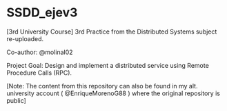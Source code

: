 # SSDD_ejev3
[3rd University Course] 3rd Practice from the Distributed Systems subject re-uploaded.

Co-author: @molinal02

Project Goal: Design and implement a distributed service using Remote Procedure Calls (RPC).

[Note: The content from this repository can also be found in my alt. university account ( @EnriqueMorenoG88 ) where the original repository is public]
